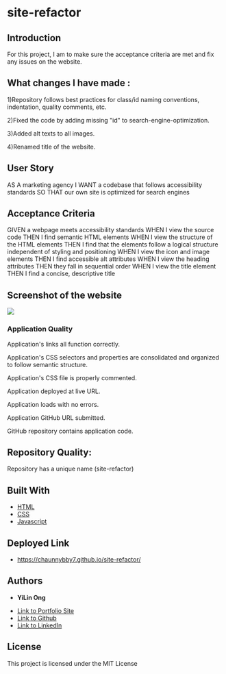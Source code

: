 # site-refactor

## Introduction
For this project, I am to make sure the acceptance criteria are met and fix any issues on the website.

## What changes I have made :

1)Repository follows best practices for class/id naming conventions, indentation, quality comments, etc.

2)Fixed the code by adding missing "id" to search-engine-optimization.

3)Added alt texts to all images. 

4)Renamed title of the website. 

## User Story 
AS A marketing agency
I WANT a codebase that follows accessibility standards
SO THAT our own site is optimized for search engines

## Acceptance Criteria 

GIVEN a webpage meets accessibility standards
WHEN I view the source code
THEN I find semantic HTML elements
WHEN I view the structure of the HTML elements
THEN I find that the elements follow a logical structure independent of styling and positioning
WHEN I view the icon and image elements
THEN I find accessible alt attributes
WHEN I view the heading attributes
THEN they fall in sequential order
WHEN I view the title element
THEN I find a concise, descriptive title

## Screenshot of the website

![](https://media.giphy.com/media/5IZK3Cfm5j4HhXJx22/giphy.gif)

### Application Quality

Application's links all function correctly.


Application's CSS selectors and properties are consolidated and organized to follow semantic structure.


Application's CSS file is properly commented.


Application deployed at live URL.


Application loads with no errors.


Application GitHub URL submitted.


GitHub repository contains application code.



## Repository Quality: 

Repository has a unique name (site-refactor)



## Built With

* [HTML](https://developer.mozilla.org/en-US/docs/Web/HTML)
* [CSS](https://developer.mozilla.org/en-US/docs/Web/CSS)
* [Javascript](https://developer.mozilla.org/en-US/docs/Web/JavaScript)

## Deployed Link

* https://chaunnybby7.github.io/site-refactor/


## Authors

* **YiLin Ong** 

- [Link to Portfolio Site](https://chaunnybby7.github.io/site-refactor/)
- [Link to Github](https://github.com/chaunnybby7)
- [Link to LinkedIn](https://www.linkedin.com/in/chauntelleong)

## License

This project is licensed under the MIT License 


